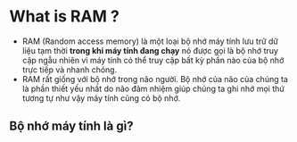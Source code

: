 # What is RAM ?
- RAM (Random access memory) là một loại bộ nhớ máy tính lưu trữ dữ liệu tạm thời **trong khi máy tính đang chạy** nó được gọi là bộ nhớ truy cập ngẫu nhiên vì máy tính có thể truy cập bất kỳ phần nào của bộ nhớ trực tiếp và nhanh chóng.
- RAM rất giống với bộ nhớ trong não người. Bộ nhớ của não của chúng ta là phần thiết yếu nhất do não đảm nhiệm giúp chúng ta ghi nhớ mọi thứ tương tự như vậy máy tính cũng có bộ nhớ.
## Bộ nhớ máy tính là gì?
